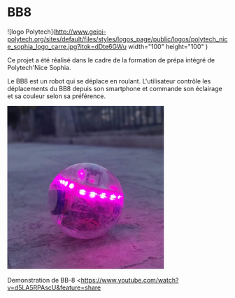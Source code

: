 # BB8 
![logo Polytech](http://www.geipi-polytech.org/sites/default/files/styles/logos_page/public/logos/polytech_nice_sophia_logo_carre.jpg?itok=dDte6GWu width="100" height="100" ) 

Ce projet a été réalisé dans le cadre de la formation de prépa intégré de Polytech'Nice Sophia.  

Le BB8 est un robot qui se déplace en roulant. L'utilisateur contrôle les déplacements du BB8 depuis son smartphone et commande son éclairage et sa couleur selon sa préférence.  



![BB8](https://github.com/Blanc-Bertolotto/BB8/blob/master/bb8.PNG?raw=true "BB-8")  

Demonstration de BB-8
<https://www.youtube.com/watch?v=d5LA5RPAscU&feature=share 


